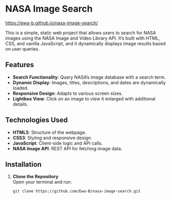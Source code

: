 # NASA Image Search

 https://ewa-b.github.io/nasa-image-search/

This is a simple, static web project that allows users to search for NASA images using the NASA Image and Video Library API. It’s built with HTML, CSS, and vanilla JavaScript, and it dynamically displays image results based on user queries.

## Features

- **Search Functionality**: Query NASA’s image database with a search term.
- **Dynamic Display**: Images, titles, descriptions, and dates are dynamically loaded.
- **Responsive Design**: Adapts to various screen sizes.
- **Lightbox View**: Click on an image to view it enlarged with additional details.

## Technologies Used

- **HTML5**: Structure of the webpage.
- **CSS3**: Styling and responsive design.
- **JavaScript**: Client-side logic and API calls.
- **NASA Image API**: REST API for fetching image data.

## Installation

1. **Clone the Repository**  
   Open your terminal and run:
   ```bash
   git clone https://github.com/Ewa-B/nasa-image-search.git
   ```
